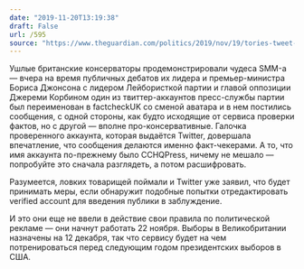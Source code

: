 ```yaml
---
date: "2019-11-20T13:19:38"
draft: False
url: /595
source: "https://www.theguardian.com/politics/2019/nov/19/tories-tweet-anti-labour-posts-under-factcheckuk-brand"
---
```


Ушлые британские консерваторы продемонстрировали чудеса SMM-а — вчера на время публичных дебатов их лидера и премьер-министра Бориса Джонсона с лидером Лейбористкой партии и главой оппозиции Джереми Корбином один из твиттер-аккаунтов пресс-службы партии был переименован в factcheckUK со сменой аватара и в нем постились сообщения, с одной стороны, как будто исходящие от сервиса проверки фактов, но с другой — вполне про-консервативные. Галочка проверенного аккаунта, которая выдаётся Twitter, довершала впечатление, что сообщения делаются именно факт-чекерами. А то, что имя аккаунта по-прежнему было CCHQPress, ничему не мешало — попробуйте это сначала разглядеть, а потом расшифровать.

Разумеется, ловких товарищей поймали и Twitter уже заявил, что будет принимать меры, если обнаружит подобные попытки отредактировать verified account для введения публики в заблуждение.

И это они еще не ввели в действие свои правила по политической рекламе — они начнут работать 22 ноября. Выборы в Великобритании назначены на 12 декабря, так что сервису будет на чем потренироваться перед следующим годом президентских выборов в США.
